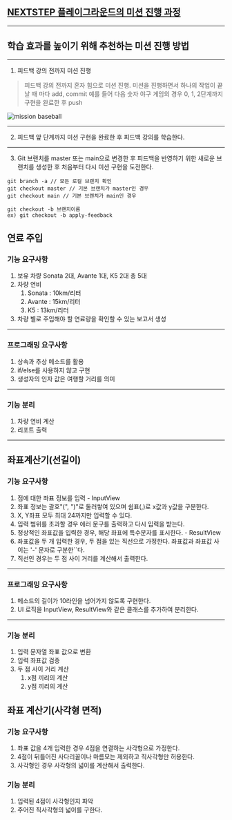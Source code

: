 ## [NEXTSTEP 플레이그라운드의 미션 진행 과정](https://github.com/next-step/nextstep-docs/blob/master/playground/README.md)

---
## 학습 효과를 높이기 위해 추천하는 미션 진행 방법

---
1. 피드백 강의 전까지 미션 진행 
> 피드백 강의 전까지 혼자 힘으로 미션 진행. 미션을 진행하면서 하나의 작업이 끝날 때 마다 add, commit
> 예를 들어 다음 숫자 야구 게임의 경우 0, 1, 2단계까지 구현을 완료한 후 push

![mission baseball](https://raw.githubusercontent.com/next-step/nextstep-docs/master/playground/images/mission_baseball.png)

---
2. 피드백 앞 단계까지 미션 구현을 완료한 후 피드백 강의를 학습한다.

---
3. Git 브랜치를 master 또는 main으로 변경한 후 피드백을 반영하기 위한 새로운 브랜치를 생성한 후 처음부터 다시 미션 구현을 도전한다.

```
git branch -a // 모든 로컬 브랜치 확인
git checkout master // 기본 브랜치가 master인 경우
git checkout main // 기본 브랜치가 main인 경우

git checkout -b 브랜치이름
ex) git checkout -b apply-feedback
```
## 연료 주입
### 기능 요구사항
1. 보유 차량 Sonata 2대, Avante 1대, K5 2대 총 5대
2. 차량 연비
    1. Sonata : 10km/리터
    2. Avante : 15km/리터
    3. K5 : 13km/리터
3. 차량 별로 주입해야 할 연료량을 확인할 수 있는 보고서 생성
---
### 프로그래밍 요구사항
1. 상속과 추상 메소드를 활용
2. if/else를 사용하지 않고 구현
3. 생성자의 인자 값은 여행할 거리를 의미
---
### 기능 분리
1. 차량 연비 계산
2. 리포트 출력
---
## 좌표계산기(선길이)
### 기능 요구사항
1. 점에 대한 좌표 정보를 입력 - InputView
2. 좌표 정보는 괄호"(", ")"로 둘러쌓여 있으며 쉼표(,)로 x값과 y값을 구분한다.
3. X, Y좌표 모두 최대 24까지만 입력할 수 있다.
4. 입력 범위를 초과할 경우 에러 문구를 출력하고 다시 입력을 받는다.
5. 정상적인 좌표값을 입력한 경우, 해당 좌표에 특수문자를 표시한다. - ResultView
6. 좌표값을 두 개 입력한 경우, 두 점을 있는 직선으로 가정한다. 좌표값과 좌표값 사이는 '-' 문자로 구분한``다.
7. 직선인 경우는 두 점 사이 거리를 계산해서 출력한다.
---
### 프로그래밍 요구사항
1. 메소드의 길이가 10라인을 넘어가지 않도록 구현한다.
2. UI 로직을 InputView, ResultView와 같은 클래스를 추가하여 분리한다.
---
### 기능 분리
1. 입력 문자열 좌표 값으로 변환
2. 입력 좌표값 검증
3. 두 점 사이 거리 계산
    1. x점 끼리의 계산
    2. y점 끼리의 계산
    
## 좌표 계산기(사각형 면적)
### 기능 요구사항
1. 좌표 값을 4개 입력한 경우 4점을 연결하는 사각형으로 가정한다.
2. 4점이 뒤틀어진 사다리꼴이나 마름모는 제외하고 직사각형만 허용한다.
3. 사각형인 경우 사각형의 넓이를 계산해서 출력한다.

### 기능 분리
1. 입력된 4점이 사각형인지 파악
2. 주어진 직사각형의 넓이를 구한다.